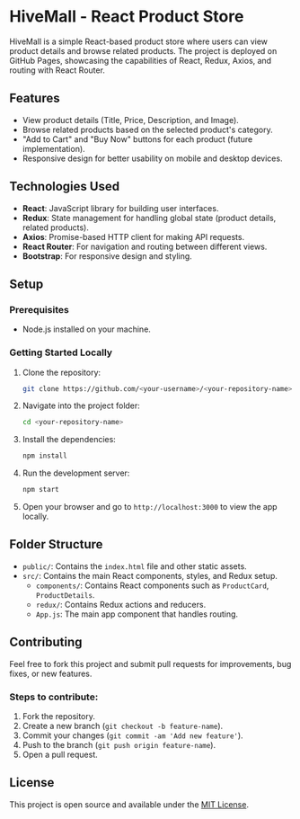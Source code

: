 # HiveMall - React Product Store

HiveMall is a simple React-based product store where users can view product details and browse related products. The project is deployed on GitHub Pages, showcasing the capabilities of React, Redux, Axios, and routing with React Router.

## Features

- View product details (Title, Price, Description, and Image).
- Browse related products based on the selected product's category.
- "Add to Cart" and "Buy Now" buttons for each product (future implementation).
- Responsive design for better usability on mobile and desktop devices.

## Technologies Used

- **React**: JavaScript library for building user interfaces.
- **Redux**: State management for handling global state (product details, related products).
- **Axios**: Promise-based HTTP client for making API requests.
- **React Router**: For navigation and routing between different views.
- **Bootstrap**: For responsive design and styling.

## Setup

### Prerequisites

- Node.js installed on your machine.

### Getting Started Locally

1. Clone the repository:

   ```bash
   git clone https://github.com/<your-username>/<your-repository-name>.git
   ```

2. Navigate into the project folder:

   ```bash
   cd <your-repository-name>
   ```

3. Install the dependencies:

   ```bash
   npm install
   ```

4. Run the development server:

   ```bash
   npm start
   ```

5. Open your browser and go to `http://localhost:3000` to view the app locally.

## Folder Structure

- `public/`: Contains the `index.html` file and other static assets.
- `src/`: Contains the main React components, styles, and Redux setup.
  - `components/`: Contains React components such as `ProductCard`, `ProductDetails`.
  - `redux/`: Contains Redux actions and reducers.
  - `App.js`: The main app component that handles routing.

## Contributing

Feel free to fork this project and submit pull requests for improvements, bug fixes, or new features.

### Steps to contribute:

1. Fork the repository.
2. Create a new branch (`git checkout -b feature-name`).
3. Commit your changes (`git commit -am 'Add new feature'`).
4. Push to the branch (`git push origin feature-name`).
5. Open a pull request.

## License

This project is open source and available under the [MIT License](LICENSE).
